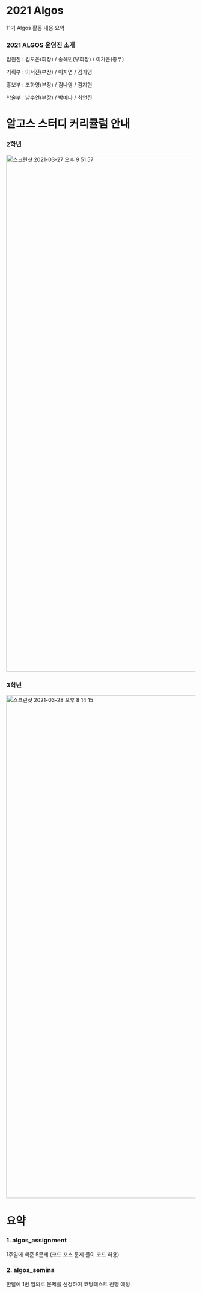# 2021 Algos
11기 Algos 활동 내용 요약

### 2021 ALGOS 운영진 소개
임원진 : 김도은(회장) / 송혜민(부회장) / 이가은(총무)

기획부 : 이서진(부장) / 이지연 / 김가영

홍보부 : 조하영(부장) / 김나영 / 김지현

학술부 : 남수연(부장) / 박예나 / 최연진


# 알고스 스터디 커리큘럼 안내
### 2학년
<img width="1375" alt="스크린샷 2021-03-27 오후 9 51 57" src="https://user-images.githubusercontent.com/61380136/112794192-7b6ff000-90a1-11eb-86dc-fb6b9dbb9f89.png">

### 3학년
<img width="1338" alt="스크린샷 2021-03-28 오후 8 14 15" src="https://user-images.githubusercontent.com/61380136/112794246-8a56a280-90a1-11eb-99b4-0b5b2b783e15.png">

# 요약
### 1. algos_assignment

1주일에 백준 5문제 (코드 포스 문제 풀이 코드 허용)


### 2. algos_semina

한달에 1번 임의로 문제를 선정하여 코딩테스트 진행 예정


